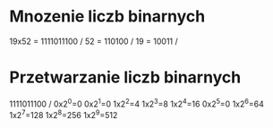 # Mnozenie liczb binarnych
19x52 = 1111011100 /
52 = 110100 /
19 = 10011 /
# Przetwarzanie liczb binarnych
1111011100 /
0x2<sup>0</sup>=0
0x2<sup>1</sup>=0
1x2<sup>2</sup>=4
1x2<sup>3</sup>=8
1x2<sup>4</sup>=16
0x2<sup>5</sup>=0
1x2<sup>6</sup>=64
1x2<sup>7</sup>=128
1x2<sup>8</sup>=256
1x2<sup>9</sup>=512
